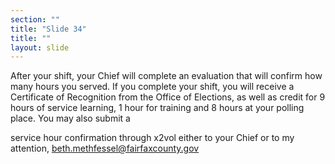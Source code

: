 ```yaml
---
section: ""
title: "Slide 34"
title: ""
layout: slide
---
```


After your shift, your Chief will complete an evaluation that will confirm how many hours you served.  If you complete your shift, you will receive a Certificate of Recognition from the Office of Elections, as well as credit for 9 hours of service learning, 1 hour for training and 8 hours at your polling place. You may also submit a 

service hour confirmation through x2vol either to your Chief or to my attention, beth.methfessel@fairfaxcounty.gov
